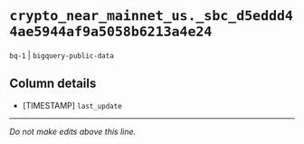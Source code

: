 # `crypto_near_mainnet_us._sbc_d5eddd44ae5944af9a5058b6213a4e24`
`bq-1` | `bigquery-public-data`

## Column details
* [TIMESTAMP] `last_update`

-------------------------------------------------------------------------------
*Do not make edits above this line.*
